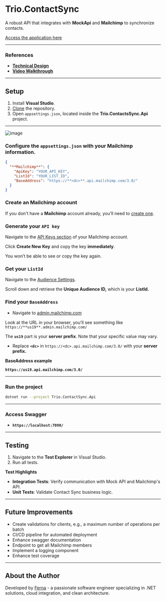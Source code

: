 # **Trio.ContactSync**

A robust API that integrates with **MockApi** and **Mailchimp** to synchronize contacts.

[Access the application here](http://triocontactsync.runasp.net/index.html)

---

### References

- [**Technical Design**](https://www.notion.so/Trio-ContactSync-Technical-Design-15b322dfed9a80ecbd96cd8d827c96c5?pvs=21)
- [**Video Walkthrough**](https://youtu.be/vHuIoCD_dJg)

---

## **Setup**

1) Install **Visual Studio**.
2) [Clone](https://docs.github.com/en/repositories/creating-and-managing-repositories/cloning-a-repository) the repository.
3) Open `appsettings.json`, located inside the **Trio.ContactsSync.Api** project.
---
   ![image](https://github.com/user-attachments/assets/8ee6690a-74e1-466e-9ad8-1c4868fa9df4)


### **Configure the `appsettings.json` with your Mailchimp information.**

```json
{
  "**Mailchimp**": {
    "ApiKey": "YOUR_API_KEY",
    "ListId": "YOUR_LIST_ID",
    "BaseAddress": "https://**<dc>**.api.mailchimp.com/3.0/"
  }
}
```

### Create an Mailchimp account

If you don't have a **Mailchimp** account already, you’ll need to [create one](https://login.mailchimp.com/signup/).

### **Generate your `API key`**

Navigate to the [API Keys section](https://us1.admin.mailchimp.com/account/api/) of your Mailchimp account.

Click **Create New Key** and copy the key **immediately**.

You won’t be able to see or copy the key again.

### Get your `ListId`

Navigate to the [Audience Settings](https://admin.mailchimp.com/audience/settings/).

Scroll down and retrieve the **Unique Audience ID,** which is your **ListId.**

### Find your `BaseAddress`

- Navigate to [admin.mailchimp.com](http://admin.mailchimp.com/)

Look at the URL in your browser, you’ll see something like `https://**us19**.admin.mailchimp.com/` 

The **`us19`** part is your **server prefix**. Note that your specific value may vary.

- Replace **`<dc>`** in `https://<dc>.api.mailchimp.com/3.0/` with your **server prefix.**

**BaseAddress example** 

**`https://us19.api.mailchimp.com/3.0/`** 

---

### **Run the project**

```bash
dotnet run --project Trio.ContactSync.Api
```

---

### **Access Swagger**

- **`https://localhost:7090/`**

---

## **Testing**

1. Navigate to the **Test Explorer** in Visual Studio.
2. Run all tests.

**Test Highlights**

- **Integration Tests**: Verify communication with Mock API and Mailchimp's API.
- **Unit Tests**: Validate Contact Sync business logic.

---

## **Future Improvements**

- Create validations for clients, e.g., a maximum number of operations per batch
- CI/CD pipeline for automated deployment
- Enhance swagger documentation
- Endpoint to get all Mailchimp members
- Implement a logging component
- Enhance test coverage

---

## **About the Author**

Developed by [Ferna](https://github.com/FernaLag) - a passionate software engineer specializing in .NET solutions, cloud integration, and clean architecture.
